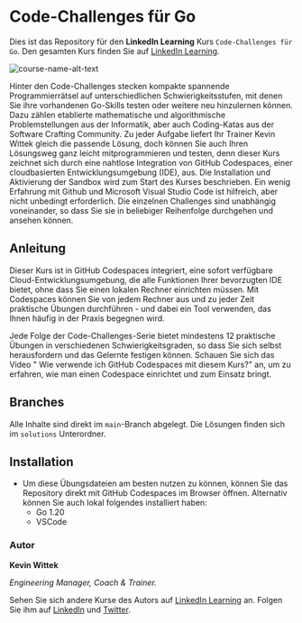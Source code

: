 # Code-Challenges für Go 

Dies ist das Repository für den **LinkedIn Learning** Kurs `Code-Challenges für Go`. Den gesamten Kurs finden Sie auf [LinkedIn Learning][lil-course-url].

![course-name-alt-text][lil-thumbnail-url]

Hinter den Code-Challenges stecken kompakte spannende Programmierrätsel auf unterschiedlichen Schwierigkeitsstufen, mit denen Sie ihre vorhandenen Go-Skills testen oder weitere neu hinzulernen können. Dazu zählen etablierte mathematische und algorithmische Problemstellungen aus der Informatik, aber auch Coding-Katas aus der Software Crafting Community.
Zu jeder Aufgabe liefert Ihr Trainer Kevin Wittek gleich die passende Lösung, doch können Sie auch Ihren Lösungsweg ganz leicht mitprogrammieren und testen, denn dieser Kurs zeichnet sich durch eine nahtlose Integration von GitHub Codespaces, einer cloudbasierten Entwicklungsumgebung (IDE), aus.
Die Installation und Aktivierung der Sandbox wird zum Start des Kurses  beschrieben. Ein wenig Erfahrung mit Github und Microsoft Visual Studio Code ist hilfreich, aber nicht unbedingt erforderlich. Die einzelnen Challenges sind unabhängig voneinander, so dass Sie sie in beliebiger Reihenfolge durchgehen und ansehen können.

## Anleitung

Dieser Kurs ist in GitHub Codespaces integriert, eine sofort verfügbare Cloud-Entwicklungsumgebung, die alle Funktionen Ihrer bevorzugten IDE bietet, ohne dass Sie einen lokalen Rechner einrichten müssen. Mit Codespaces können Sie von jedem Rechner aus und zu jeder Zeit praktische Übungen durchführen - und dabei ein Tool verwenden, das Ihnen häufig in der Praxis begegnen wird.

Jede Folge der Code-Challenges-Serie bietet mindestens 12 praktische Übungen in verschiedenen Schwierigkeitsgraden, so dass Sie sich selbst herausfordern und das Gelernte festigen können. Schauen Sie sich das Video " Wie verwende ich GitHub Codespaces mit diesem Kurs?" an, um zu erfahren, wie man einen Codespace einrichtet und zum Einsatz bringt.

## Branches

Alle Inhalte sind direkt im `main`-Branch abgelegt.
Die Lösungen finden sich im `solutions` Unterordner.

## Installation

* Um diese Übungsdateien am besten nutzen zu können, können Sie das Repository direkt mit GitHub Codespaces im Browser öffnen. Alternativ können Sie auch lokal folgendes installiert haben:
  * Go 1.20
  * VSCode

### Autor

**Kevin Wittek**

_Engineering Manager, Coach & Trainer._

Sehen Sie sich andere Kurse des Autors auf [LinkedIn Learning](https://www.linkedin.com/learning/instructors/kevin-wittek) an. Folgen Sie ihm auf [LinkedIn](https://www.linkedin.com/in/kevin-wittek?trk=lil_instructor) und [Twitter](https://twitter.com/kiview).

[lil-course-url]: https://www.linkedin.com/learning/code-challenges-fur-go
[lil-thumbnail-url]: https://media.licdn.com/dms/image/D560DAQGmCz5SopHsjA/learning-public-crop_675_1200/0/1683196232167?e=2147483647&v=beta&t=ttPQ3x1L3o94oBF4shvqmQbo4_Lx1rxJYOr10QI7_Ls
